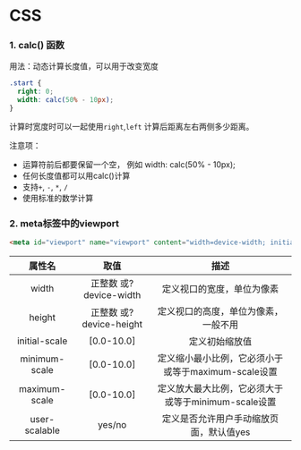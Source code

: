 # CSS

### 1. calc() 函数

用法：动态计算长度值，可以用于改变宽度

```css
.start {
  right: 0;
  width: calc(50% - 10px);
}
```
计算时宽度时可以一起使用`right`,`left` 计算后距离左右两侧多少距离。

注意项：

- 运算符前后都要保留一个空， 例如 width: calc(50% - 10px);
- 任何长度值都可以用calc()计算
- 支持`+`, `-`, `*`, `/`
- 使用标准的数学计算

### 2. meta标签中的viewport

```html
<meta id="viewport" name="viewport" content="width=device-width; initial-scale=1.0; maximum-scale=1; user-scalable=no;">
```

属性名| 取值| 描述 
:--:| :--:|:--:
width|正整数 或?device-width|定义视口的宽度，单位为像素
height|正整数 或?device-height|定义视口的高度，单位为像素，一般不用
initial-scale|[0.0-10.0]|定义初始缩放值
minimum-scale|[0.0-10.0]|定义缩小最小比例，它必须小于或等于maximum-scale设置
maximum-scale|[0.0-10.0]|定义放大最大比例，它必须大于或等于minimum-scale设置
user-scalable|yes/no|定义是否允许用户手动缩放页面，默认值yes

